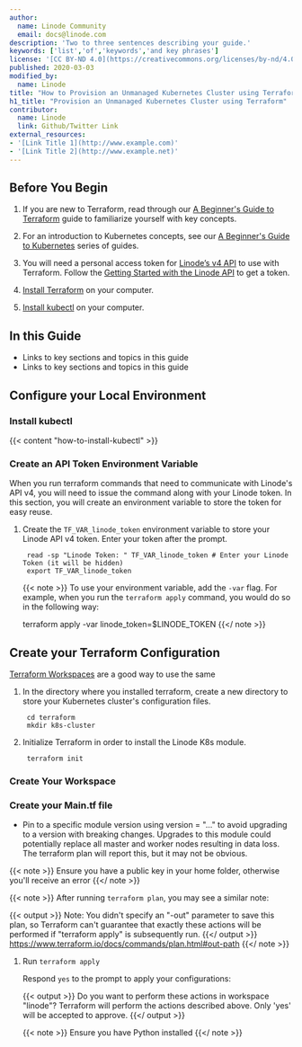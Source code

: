 ```yaml
---
author:
  name: Linode Community
  email: docs@linode.com
description: 'Two to three sentences describing your guide.'
keywords: ['list','of','keywords','and key phrases']
license: '[CC BY-ND 4.0](https://creativecommons.org/licenses/by-nd/4.0)'
published: 2020-03-03
modified_by:
  name: Linode
title: "How to Provision an Unmanaged Kubernetes Cluster using Terraform"
h1_title: "Provision an Unmanaged Kubernetes Cluster using Terraform"
contributor:
  name: Linode
  link: Github/Twitter Link
external_resources:
- '[Link Title 1](http://www.example.com)'
- '[Link Title 2](http://www.example.net)'
---
```


## Before You Begin

1. If you are new to Terraform, read through our [A Beginner's Guide to Terraform](/docs/applications/configuration-management/beginners-guide-to-terraform/) guide to familiarize yourself with key concepts.

1. For an introduction to Kubernetes concepts, see our [A Beginner's Guide to Kubernetes](/docs/kubernetes/beginners-guide-to-kubernetes-part-1-introduction/) series of guides.

1. You will need a personal access token for [Linode’s v4 API](https://developers.linode.com/api/v4) to use with Terraform. Follow the [Getting Started with the Linode API](/docs/platform/api/getting-started-with-the-linode-api-new-manager/#get-an-access-token) to get a token.

1. [Install Terraform](/docs/applications/configuration-management/how-to-build-your-infrastructure-using-terraform-and-linode/#install-terraform) on your computer.

1. [Install kubectl](#install-kubectl) on your computer.

## In this Guide

- Links to key sections and topics in this guide
- Links to key sections and topics in this guide

## Configure your Local Environment

### Install kubectl

{{< content "how-to-install-kubectl" >}}

### Create an API Token Environment Variable
When you run terraform commands that need to communicate with Linode's API v4, you will need to issue the command along with your Linode token. In this section, you will create an environment variable to store the token for easy reuse.

1. Create the `TF_VAR_linode_token` environment variable to store your Linode API v4 token. Enter your token after the prompt.

        read -sp "Linode Token: " TF_VAR_linode_token # Enter your Linode Token (it will be hidden)
        export TF_VAR_linode_token

    {{< note >}}
To use your environment variable, add the `-var` flag. For example, when you run the `terraform apply` command, you would do so in the following way:

    terraform apply -var linode_token=$LINODE_TOKEN
    {{</ note >}}

## Create your Terraform Configuration

[Terraform Workspaces](https://www.terraform.io/docs/state/workspaces.html) are a good way to use the same
1. In the directory where you installed terraform, create a new directory to store your Kubernetes cluster's configuration files.

        cd terraform
        mkdir k8s-cluster

1. Initialize Terraform in order to install the Linode K8s module.

        terraform init

### Create Your Workspace



### Create your Main.tf file

* Pin to a specific module version using version = "..." to avoid upgrading to a version with breaking changes. Upgrades to this module could potentially replace all master and worker nodes resulting in data loss. The terraform plan will report this, but it may not be obvious.

{{< note >}}
Ensure you have a public key in your home folder, otherwise you'll receive an error
{{</ note >}}

{{< note >}}
After running `terraform plan`, you may see a similar note:

{{< output >}}
Note: You didn't specify an "-out" parameter to save this plan, so Terraform
can't guarantee that exactly these actions will be performed if
"terraform apply" is subsequently run.
{{</ output >}}
https://www.terraform.io/docs/commands/plan.html#out-path
{{</ note >}}

1. Run `terraform apply`

    Respond `yes` to the prompt to apply your configurations:

    {{< output >}}
Do you want to perform these actions in workspace "linode"?
  Terraform will perform the actions described above.
  Only 'yes' will be accepted to approve.
    {{</ output >}}

    {{< note >}}
Ensure you have Python installed
    {{</ note >}}